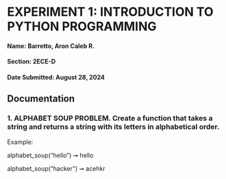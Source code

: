 # EXPERIMENT 1: INTRODUCTION TO PYTHON PROGRAMMING

#### Name: Barretto, Aron Caleb R.
#### Section: 2ECE-D
#### Date Submitted: August 28, 2024

## Documentation

### 1. ALPHABET SOUP PROBLEM. Create a function that takes a string and returns a string with its letters in alphabetical order.
Example: 

alphabet_soup(“hello”) ➞ hello

alphabet_soup(“hacker”) ➞ acehkr
